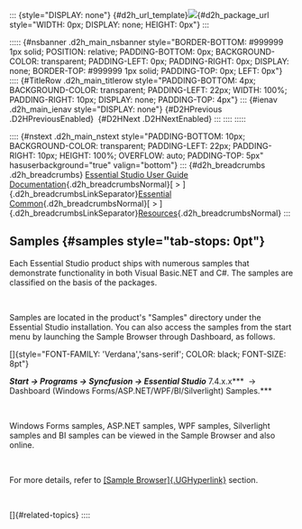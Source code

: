 ::: {style="DISPLAY: none"}
[](ms-xhelp:///?Id=d2h_url_template){#d2h_url_template}![](!package_url!){#d2h_package_url style="WIDTH: 0px; DISPLAY: none; HEIGHT: 0px"}
:::

::::: {#nsbanner .d2h_main_nsbanner style="BORDER-BOTTOM: #999999 1px solid; POSITION: relative; PADDING-BOTTOM: 0px; BACKGROUND-COLOR: transparent; PADDING-LEFT: 0px; PADDING-RIGHT: 0px; DISPLAY: none; BORDER-TOP: #999999 1px solid; PADDING-TOP: 0px; LEFT: 0px"}
:::: {#TitleRow .d2h_main_titlerow style="PADDING-BOTTOM: 4px; BACKGROUND-COLOR: transparent; PADDING-LEFT: 22px; WIDTH: 100%; PADDING-RIGHT: 10px; DISPLAY: none; PADDING-TOP: 4px"}
::: {#ienav .d2h_main_ienav style="DISPLAY: none"}
[](ms-xhelp:///?Id=7b4f0986-6525-4c54-adfa-8cb373168979){#D2HPrevious .D2HPreviousEnabled}  [](ms-xhelp:///?Id=24adcb03-04e2-4e4d-9d9e-4e090f402dca){#D2HNext .D2HNextEnabled}
:::
::::
:::::

:::: {#nstext .d2h_main_nstext style="PADDING-BOTTOM: 10px; BACKGROUND-COLOR: transparent; PADDING-LEFT: 22px; PADDING-RIGHT: 10px; HEIGHT: 100%; OVERFLOW: auto; PADDING-TOP: 5px" hasuserbackground="true" valign="bottom"}
::: {#d2h_breadcrumbs .d2h_breadcrumbs}
[Essential Studio User Guide Documentation](ms-xhelp:///?Id=12457748-09e3-4d74-a240-8e049cedf030){.d2h_breadcrumbsNormal}[ \> ]{.d2h_breadcrumbsLinkSeparator}[Essential Common](ms-xhelp:///?Id=2bfe10b6-fac1-4f91-a173-04db314f10c3){.d2h_breadcrumbsNormal}[ \> ]{.d2h_breadcrumbsLinkSeparator}[Resources](ms-xhelp:///?Id=f0501f2d-67e8-4a42-bbdd-b7ffb0033b21){.d2h_breadcrumbsNormal}
:::

## Samples {#samples style="tab-stops: 0pt"}

Each Essential Studio product ships with numerous samples that demonstrate functionality in both Visual Basic.NET and C#. The samples are classified on the basis of the packages.

 

Samples are located in the product\'s \"Samples\" directory under the Essential Studio installation. You can also access the samples from the start menu by launching the Sample Browser through Dashboard, as follows.

[]{style="FONT-FAMILY: 'Verdana','sans-serif'; COLOR: black; FONT-SIZE: 8pt"} 

***Start -\> Programs -\> Syncfusion -\> Essential Studio*** 7.4.x.x***  -\> Dashboard (Windows Forms/ASP.NET/WPF/BI/Silverlight) Samples.***

 

Windows Forms samples, ASP.NET samples, WPF samples, Silverlight samples and BI samples can be viewed in the Sample Browser and also online.

 

For more details, refer to [[Sample Browser]{.UGHyperlink}](ms-xhelp:///?Id=0eca743f-673b-4659-b816-0301d5a72dd5) section.

 

[]{#related-topics}
::::
